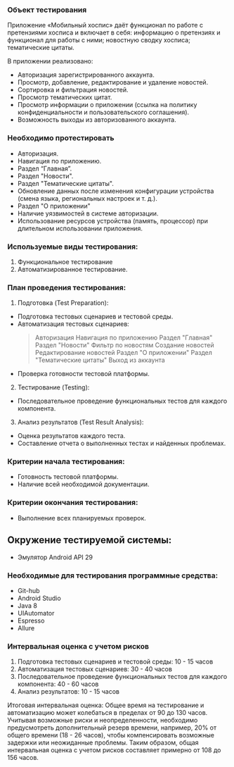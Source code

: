### Объект тестирования

Приложение «Мобильный хоспис» даёт функционал по работе с претензиями хосписа и включает в себя:
информацию о претензиях и функционал для работы с ними;
новостную сводку хосписа;
тематические цитаты.

В приложении реализовано:
- Авторизация зарегистрированного аккаунта.
- Просмотр, добавление, редактирование и удаление новостей.
- Сортировка и фильтрация новостей.
- Просмотр тематических цитат.
- Просмотр информации о приложении (ссылка на политику конфиденциальности и пользовательского соглашения).
- Возможность выходы из авторизованного аккаунта.

### Необходимо протестировать

- Авторизация.
- Навигация по приложению.
- Раздел “Главная”.
- Раздел "Новости".
- Раздел "Тематические цитаты".
- Обновление данных после изменения конфигурации устройства (смена языка, региональных настроек и т. д.).
- Раздел "О приложении"
- Наличие уязвимостей в системе авторизации.
- Использование ресурсов устройства (память, процессор) при длительном использовании приложения.

### Используемые виды тестирования:

1. Функциональное тестирование
2. Автоматизированное тестирование.


### План проведения тестирования:

1. Подготовка (Test Preparation):
- Подготовка тестовых сценариев и тестовой среды.
- Автоматизация тестовых сценариев:
    > Авторизация
    > Навигация по приложению
    > Раздел "Главная"
    > Раздел "Новости"
    > Фильтр по новостям
    > Создание новостей
    > Редактирование новостей
    > Раздел "О приложении"
    > Раздел "Тематические цитаты"
    > Выход из аккаунта
- Проверка готовности тестовой платформы.
   
2. Тестирование (Testing):
- Последовательное проведение функциональных тестов для каждого компонента.
   
3. Анализ результатов (Test Result Analysis):
- Оценка результатов каждого теста.
- Составление отчета о выполненных тестах и найденных проблемах.

### Критерии начала тестирования:
- Готовность тестовой платформы.
- Наличие всей необходимой документации.

### Критерии окончания тестирования:
- Выполнение всех планируемых проверок.

## Окружение тестируемой системы:
- Эмулятор Android API 29

### Необходимые для тестирования программные средства:
- Git-hub
- Android Studio
- Java 8
- UIAutomator
- Espresso
- Allure

### Интервальная оценка с учетом рисков

1. Подготовка тестовых сценариев и тестовой среды: 10 - 15 часов
2. Автоматизация тестовых сценариев: 30 - 40 часов
3. Последовательное проведение функциональных тестов для каждого компонента: 40 - 60 часов
4. Анализ результатов: 10 - 15 часов

Итоговая интервальная оценка:
Общее время на тестирование и автоматизацию может колебаться в пределах от 90 до 130 часов. Учитывая возможные риски и неопределенности, необходимо предусмотреть дополнительный резерв времени, например, 20% от общего времени (18 - 26 часов), чтобы компенсировать возможные задержки или неожиданные проблемы.
Таким образом, общая интервальная оценка с учетом рисков составляет примерно от 108 до 156 часов.
